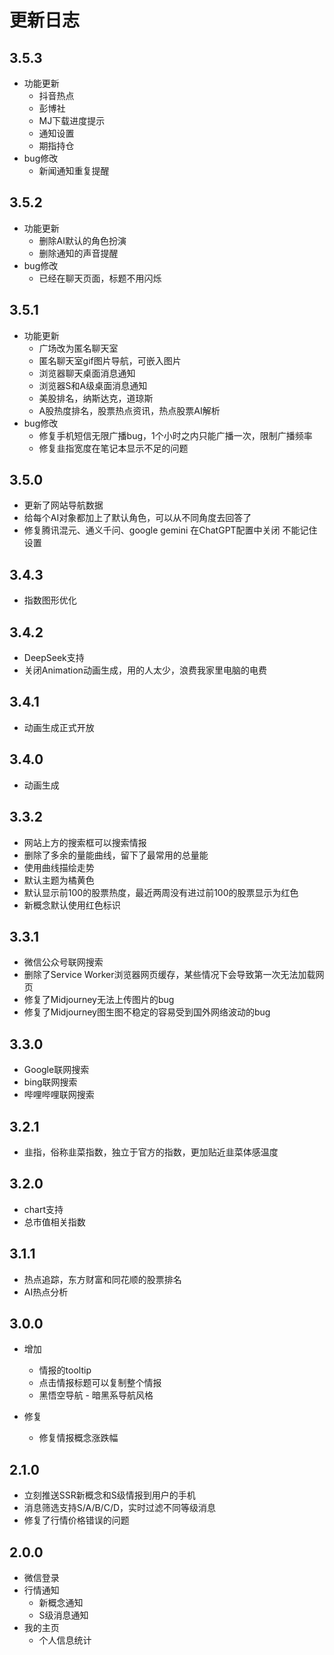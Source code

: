 # 更新日志

## 3.5.3

- 功能更新
    - 抖音热点
    - 彭博社
    - MJ下载进度提示
    - 通知设置
    - 期指持仓
- bug修改
    - 新闻通知重复提醒

## 3.5.2

- 功能更新
    - 删除AI默认的角色扮演
    - 删除通知的声音提醒
- bug修改
    - 已经在聊天页面，标题不用闪烁

## 3.5.1

- 功能更新
    - 广场改为匿名聊天室
    - 匿名聊天室gif图片导航，可嵌入图片
    - 浏览器聊天桌面消息通知
    - 浏览器S和A级桌面消息通知
    - 美股排名，纳斯达克，道琼斯
    - A股热度排名，股票热点资讯，热点股票AI解析
- bug修改
    - 修复手机短信无限广播bug，1个小时之内只能广播一次，限制广播频率
    - 修复韭指宽度在笔记本显示不足的问题

## 3.5.0

- 更新了网站导航数据
- 给每个AI对象都加上了默认角色，可以从不同角度去回答了
- 修复腾讯混元、通义千问、google gemini 在ChatGPT配置中关闭 不能记住设置

## 3.4.3

- 指数图形优化

## 3.4.2

- DeepSeek支持
- 关闭Animation动画生成，用的人太少，浪费我家里电脑的电费

## 3.4.1

- 动画生成正式开放

## 3.4.0

- 动画生成

## 3.3.2

- 网站上方的搜索框可以搜索情报
- 删除了多余的量能曲线，留下了最常用的总量能
- 使用曲线描绘走势
- 默认主题为橘黄色
- 默认显示前100的股票热度，最近两周没有进过前100的股票显示为红色
- 新概念默认使用红色标识

## 3.3.1

- 微信公众号联网搜索
- 删除了Service Worker浏览器网页缓存，某些情况下会导致第一次无法加载网页
- 修复了Midjourney无法上传图片的bug
- 修复了Midjourney图生图不稳定的容易受到国外网络波动的bug

## 3.3.0

- Google联网搜索
- bing联网搜索
- 哔哩哔哩联网搜索

## 3.2.1

- 韭指，俗称韭菜指数，独立于官方的指数，更加贴近韭菜体感温度

## 3.2.0

- chart支持
- 总市值相关指数

## 3.1.1

- 热点追踪，东方财富和同花顺的股票排名
- AI热点分析

## 3.0.0

- 增加
    - 情报的tooltip
    - 点击情报标题可以复制整个情报
    - 黑悟空导航 - 暗黑系导航风格

- 修复
    - 修复情报概念涨跌幅

## 2.1.0

- 立刻推送SSR新概念和S级情报到用户的手机
- 消息筛选支持S/A/B/C/D，实时过滤不同等级消息
- 修复了行情价格错误的问题

## 2.0.0

- 微信登录
- 行情通知
    - 新概念通知
    - S级消息通知
- 我的主页
    - 个人信息统计